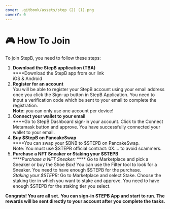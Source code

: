 ```yaml
---
cover: .gitbook/assets/step (2) (1).png
coverY: 0
---
```


# 🎮 How To Join

To join StepB, you need to follow these steps:

1. **Download the StepB application (TBA)**\
   ****Download the StepB app from our link \
   iOS & Android
2. **Register for an account**\
   You will be able to register your StepB account using your email address once you click the Sign-up button in StepB Application. You need to input a verification code which be sent to your email to complete the registration.\
   **Note**: you can only use one account per device!
3. **Connect your wallet to your email**\
   ****Go to StepB Dashboard sign-in your account. Click to the Connect Metamask button and approve. You have successfully connected your wallet to your email.
4. **Buy $StepB on PancakeSwap**\
   ****You can swap your $BNB to $STEPB on PancakeSwap. \
   Note: You must use $STEPB official contract: 0X....    to avoid scammers.
5. **Purchase a NFT Sneaker or Staking your $STEPB**\
   ****_Purchase a NFT Sneaker:_ **** Go to Marketplace and pick a Sneaker or buy the Shoe Box! You can use the Filter tool to look for a Sneaker. You need to have enough $STEPB for the purchase.\
   _Staking your $STEPB:_ Go to Marketplace and select Stake. Choose the staking tier in which you want to stake and approve. You need to have enough $STEPB for the staking tier you select.

**Congrats! You are all set.** **You can sign-in STEPB App and start to run. The rewards will be sent directly to your account after you complete the tasks.**
